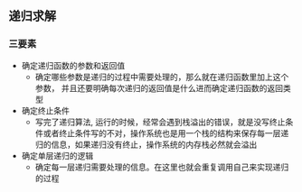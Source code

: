## 递归求解

### 三要素
+ 确定递归函数的参数和返回值
    + 确定哪些参数是递归的过程中需要处理的，那么就在递归函数里加上这个参数， 并且还要明确每次递归的返回值是什么进而确定递归函数的返回类型
+ 确定终止条件
    + 写完了递归算法, 运行的时候，经常会遇到栈溢出的错误，就是没写终止条件或者终止条件写的不对，操作系统也是用一个栈的结构来保存每一层递归的信息，如果递归没有终止，操作系统的内存栈必然就会溢出
+ 确定单层递归的逻辑
    + 确定每一层递归需要处理的信息。在这里也就会重复调用自己来实现递归的过程
